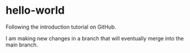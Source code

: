 # hello-world
Following the introduction tutorial on GitHub.

I am making new changes in a branch that will eventually merge into the main branch.
